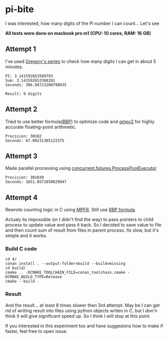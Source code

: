 # pi-bite
I was interested, how many digits of the Pi number I can count... Let's see

**All tests were done on macbook pro m1 (CPU: 10 cores, RAM: 16 GB)**

## Attempt 1
I've used [Gregory's series](https://en.wikipedia.org/wiki/Gregory%27s_series) to check how many digits I can get in about 5 minutes.
```
PI: 3.141592653589793
Sum: 3.141592653388201
Seconds: 306.94723200798035

Result: 9 digits
```

## Attempt 2
Tried to use better formula([BBP](https://en.wikipedia.org/wiki/Bailey%E2%80%93Borwein%E2%80%93Plouffe_formula)) to optimize code and [gmpy2](https://gmpy2.readthedocs.io/en/latest/intro.html) for highly accurate floating-point arithmetic.


```
Precision: 30102
Seconds: 67.09231305122375
```

## Attempt 3
Made parallel processing using [concurrent.futures.ProcessPoolExecutor](https://docs.python.org/3/library/concurrent.futures.html#processpoolexecutor)

```
Precision: 301030
Seconds: 1651.0571850829947
```

## Attempt 4
Rewrote counting logic in C using [MPFR](https://www.mpfr.org/mpfr-current/mpfr.html). Still use [BBP formula](https://en.wikipedia.org/wiki/Bailey%E2%80%93Borwein%E2%80%93Plouffe_formula).

Actualy its impossible (or I didn't find the way) to pass pointers to child process to update value and pass it back. So I decided to
save value to file and then count sum of result from files in parent process. Its slow, but it's simple and it works.

### Build C code
```
cd 4/
conan install . --output-folder=build --build=missing
cd build/
cmake .. -DCMAKE_TOOLCHAIN_FILE=conan_toolchain.cmake -DCMAKE_BUILD_TYPE=Release
cmake --build .
```

### Result 
And the result... at least 8 times slower then 3rd attempt. May be I can get rid of writing result into files using python objects writen in C, but I don'n think it will give significant speed up. So I think I will stop at this point. 

If you interested in this experiment too and have suggesions how to make if faster, feel free to open issue.

